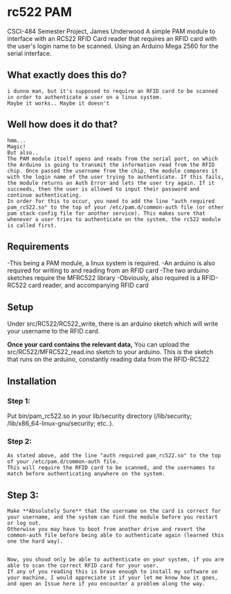 # rc522 PAM
CSCI-484 Semester Project, James Underwood
A simple PAM module to interface with an RC522 RFID Card reader that requires an RFID card with the user's login name to be scanned.
Using an Arduino Mega 2560 for the serial interface.

## What exactly does this do?
    i dunno man, but it's supposed to require an RFID card to be scanned in order to authenticate a user on a linux system.
    Maybe it works.. Maybe it doesn't

## Well how does it do that?
    hmm...
    Magic!
    But also.. 
    The PAM module itself opens and reads from the serial port, on which the Arduino is going to transmit the information read from the RFID chip. Once passed the username from the chip, the module compares it with the login name of the user trying to authenticate. If this fails, the module returns an Auth Error and lets the user try again. If it succeeds, then the user is allowed to input their password and continue authenticating.
    In order for this to occur, you need to add the line "auth required pam_rc522.so" to the top of your /etc/pam.d/common-auth file (or other pam stack config file for another service). This makes sure that whenever a user tries to authenticate on the system, the rc522 module is called first.

## Requirements
-This being a PAM module, a linux system is required.
-An arduino is also required for writing to and reading from an RFID card
-The two arduino sketches require the MFRC522 library
-Obviously, also required is a RFID-RC522 card reader, and accompanying RFID card

## Setup
Under src/RC522/RC522_write, there is an arduino sketch which will write your username to the RFID card. 

**Once your card contains the relevant data,**
You can upload the src/RC522/MFRC522_read.ino sketch to your arduino. This is the sketch that runs on the arduino, constantly reading data from the RFID-RC522

## Installation
### Step 1:
Put bin/pam_rc522.so in your lib/security directory
    (/lib/security; /lib/x86_64-linux-gnu/security; etc..).
### Step 2:
    As stated above, add the line "auth required pam_rc522.so" to the top of your /etc/pam.d/common-auth file.
    This will require the RFID card to be scanned, and the usernames to match before authenticating anywhere on the system.
## Step 3:
    Make **Absolutely Sure** that the username on the card is correct for your username, and the system can find the module before you restart or log out. 
    Otherwise you may have to boot from another drive and revert the common-auth file before being able to authenticate again (learned this one the hard way).


    Now, you shoud only be able to authenticate on your system, if you are able to scan the correct RFID card for your user.
    If any of you reading this is brave enough to install my software on your machine, I would appreciate it if your let me know how it goes, and open an Issue here if you encounter a problem along the way.